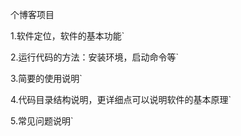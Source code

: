个博客项目


1.软件定位，软件的基本功能`

 

2.运行代码的方法：安装环境，启动命令等`

 

3.简要的使用说明`

 

4.代码目录结构说明，更详细点可以说明软件的基本原理`

 

5.常见问题说明`